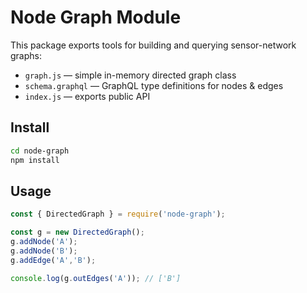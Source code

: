 # Node Graph Module

This package exports tools for building and querying sensor-network graphs:

- `graph.js` — simple in-memory directed graph class
- `schema.graphql` — GraphQL type definitions for nodes & edges
- `index.js` — exports public API

## Install

```bash
cd node-graph
npm install
```

## Usage

```js
const { DirectedGraph } = require('node-graph');

const g = new DirectedGraph();
g.addNode('A');
g.addNode('B');
g.addEdge('A','B');

console.log(g.outEdges('A')); // ['B']
```